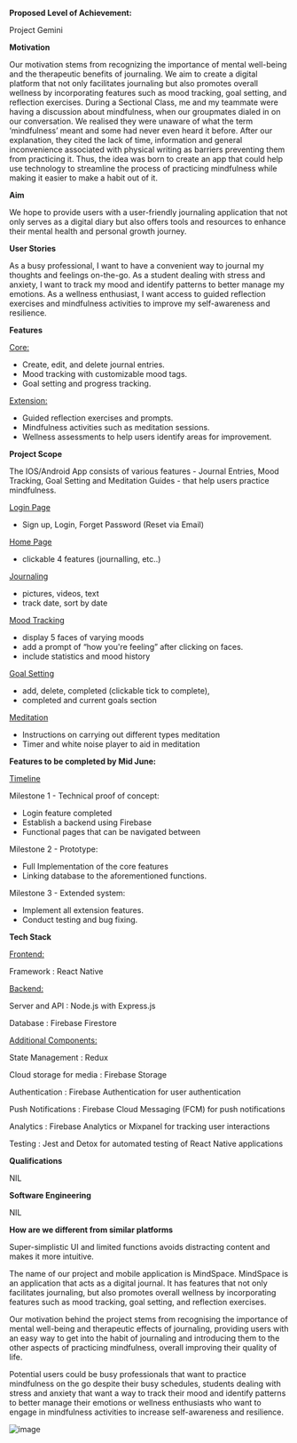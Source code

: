 **Proposed Level of Achievement:**

Project Gemini

**Motivation** 

Our motivation stems from recognizing the importance of mental well-being and the therapeutic benefits of journaling. We aim to create a digital platform that not only facilitates journaling but also promotes overall wellness by incorporating features such as mood tracking, goal setting, and reflection exercises. During a Sectional Class, me and my teammate were having a discussion about mindfulness, when our groupmates dialed in on our conversation. We realised they were unaware of what the term ‘mindfulness’ meant and some had never even heard it before. After our explanation, they cited the lack of time, information and general inconvenience associated with physical writing as barriers preventing them from practicing it. Thus, the idea was born to create an app that could help use technology to streamline the process of practicing mindfulness while making it easier to make a habit out of it. 


**Aim**

We hope to provide users with a user-friendly journaling application that not only serves as a digital diary but also offers tools and resources to enhance their mental health and personal growth journey.


**User Stories**

As a busy professional, I want to have a convenient way to journal my thoughts and feelings on-the-go.
As a student dealing with stress and anxiety, I want to track my mood and identify patterns to better manage my emotions.
As a wellness enthusiast, I want access to guided reflection exercises and mindfulness activities to improve my self-awareness and resilience.

**Features**

<ins>Core:</ins>

- Create, edit, and delete journal entries.
- Mood tracking with customizable mood tags.
- Goal setting and progress tracking.
  
<ins>Extension:</ins>

- Guided reflection exercises and prompts.
- Mindfulness activities such as meditation sessions.
- Wellness assessments to help users identify areas for improvement. 


**Project Scope**

The IOS/Android App consists of various features - Journal Entries, Mood Tracking, Goal Setting and Meditation Guides - that help users practice mindfulness. 

<ins>Login Page</ins>

- Sign up, Login, Forget Password (Reset via Email)

<ins>Home Page</ins>

- clickable 4 features (journalling, etc..)

<ins>Journaling</ins>

- pictures, videos, text 
- track date, sort by date 

<ins>Mood Tracking</ins>

- display 5 faces of varying moods
- add a prompt of “how you're feeling” after clicking on faces. 
- include statistics and mood history

<ins>Goal Setting</ins>

- add, delete, completed (clickable tick to complete), 
- completed and current goals section 

<ins>Meditation</ins>

- Instructions on carrying out different types meditation
- Timer and white noise player to aid in meditation

**Features to be completed by Mid June:**

<ins>Timeline</ins>

Milestone 1 - Technical proof of concept:
- Login feature completed
- Establish a backend using Firebase
- Functional pages that can be navigated between 

Milestone 2 - Prototype:
- Full Implementation of the core features
- Linking database to the aforementioned functions. 

Milestone 3 - Extended system:
- Implement all extension features.
- Conduct testing and bug fixing.

**Tech Stack**

<ins>Frontend:</ins>

Framework : React Native 

<ins>Backend:</ins>

Server and API : Node.js with Express.js 

Database : Firebase Firestore 

<ins>Additional Components:</ins>

State Management : Redux 

Cloud storage for media : Firebase Storage 

Authentication : Firebase Authentication for user authentication 

Push Notifications : Firebase Cloud Messaging (FCM) for push notifications 

Analytics : Firebase Analytics or Mixpanel for tracking user interactions 

Testing : Jest and Detox for automated testing of React Native applications


**Qualifications**

NIL 

**Software Engineering**

NIL 


**How are we different from similar platforms**

Super-simplistic UI and limited functions avoids distracting content and makes it more intuitive.

The name of our project and mobile application is MindSpace. MindSpace is an application that acts as a digital journal. It has features that not only facilitates journaling, but also promotes overall wellness by incorporating features such as mood tracking, goal setting, and reflection exercises. 

Our motivation behind the project stems from recognising the importance of mental well-being and therapeutic effects of journaling, providing users with an easy way to get into the habit of journaling and introducing them to the other aspects of practicing mindfulness, overall improving their quality of life. 

Potential users could be busy professionals that want to practice mindfulness on the go despite their busy schedules, students dealing with stress and anxiety that want a way to track their mood and identify patterns to better manage their emotions or wellness enthusiasts who want to engage in mindfulness activities to increase self-awareness and resilience. 

![image]([https://drive.google.com/uc?export=view&id=<FILE_ID>](https://drive.google.com/file/d/1BdZG6ZoPUNATCI_5nW-7U5bfqmPSueMU/view?usp=sharing))



